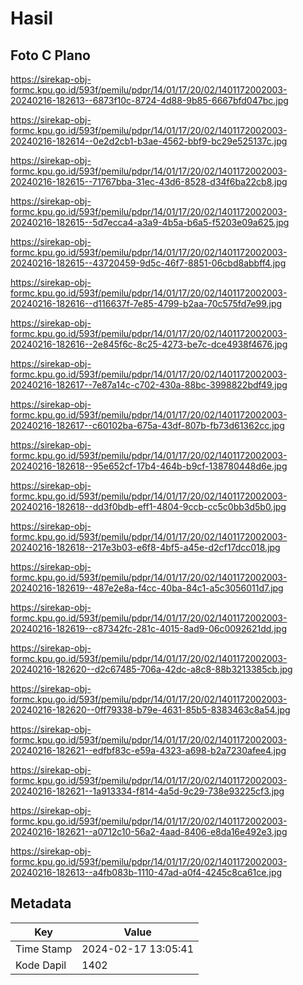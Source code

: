 # Hasil

## Foto C Plano

https://sirekap-obj-formc.kpu.go.id/593f/pemilu/pdpr/14/01/17/20/02/1401172002003-20240216-182613--6873f10c-8724-4d88-9b85-6667bfd047bc.jpg

https://sirekap-obj-formc.kpu.go.id/593f/pemilu/pdpr/14/01/17/20/02/1401172002003-20240216-182614--0e2d2cb1-b3ae-4562-bbf9-bc29e525137c.jpg

https://sirekap-obj-formc.kpu.go.id/593f/pemilu/pdpr/14/01/17/20/02/1401172002003-20240216-182615--71767bba-31ec-43d6-8528-d34f6ba22cb8.jpg

https://sirekap-obj-formc.kpu.go.id/593f/pemilu/pdpr/14/01/17/20/02/1401172002003-20240216-182615--5d7ecca4-a3a9-4b5a-b6a5-f5203e09a625.jpg

https://sirekap-obj-formc.kpu.go.id/593f/pemilu/pdpr/14/01/17/20/02/1401172002003-20240216-182615--43720459-9d5c-46f7-8851-06cbd8abbff4.jpg

https://sirekap-obj-formc.kpu.go.id/593f/pemilu/pdpr/14/01/17/20/02/1401172002003-20240216-182616--d116637f-7e85-4799-b2aa-70c575fd7e99.jpg

https://sirekap-obj-formc.kpu.go.id/593f/pemilu/pdpr/14/01/17/20/02/1401172002003-20240216-182616--2e845f6c-8c25-4273-be7c-dce4938f4676.jpg

https://sirekap-obj-formc.kpu.go.id/593f/pemilu/pdpr/14/01/17/20/02/1401172002003-20240216-182617--7e87a14c-c702-430a-88bc-3998822bdf49.jpg

https://sirekap-obj-formc.kpu.go.id/593f/pemilu/pdpr/14/01/17/20/02/1401172002003-20240216-182617--c60102ba-675a-43df-807b-fb73d61362cc.jpg

https://sirekap-obj-formc.kpu.go.id/593f/pemilu/pdpr/14/01/17/20/02/1401172002003-20240216-182618--95e652cf-17b4-464b-b9cf-138780448d6e.jpg

https://sirekap-obj-formc.kpu.go.id/593f/pemilu/pdpr/14/01/17/20/02/1401172002003-20240216-182618--dd3f0bdb-eff1-4804-9ccb-cc5c0bb3d5b0.jpg

https://sirekap-obj-formc.kpu.go.id/593f/pemilu/pdpr/14/01/17/20/02/1401172002003-20240216-182618--217e3b03-e6f8-4bf5-a45e-d2cf17dcc018.jpg

https://sirekap-obj-formc.kpu.go.id/593f/pemilu/pdpr/14/01/17/20/02/1401172002003-20240216-182619--487e2e8a-f4cc-40ba-84c1-a5c3056011d7.jpg

https://sirekap-obj-formc.kpu.go.id/593f/pemilu/pdpr/14/01/17/20/02/1401172002003-20240216-182619--c87342fc-281c-4015-8ad9-06c0092621dd.jpg

https://sirekap-obj-formc.kpu.go.id/593f/pemilu/pdpr/14/01/17/20/02/1401172002003-20240216-182620--d2c67485-706a-42dc-a8c8-88b3213385cb.jpg

https://sirekap-obj-formc.kpu.go.id/593f/pemilu/pdpr/14/01/17/20/02/1401172002003-20240216-182620--0ff79338-b79e-4631-85b5-8383463c8a54.jpg

https://sirekap-obj-formc.kpu.go.id/593f/pemilu/pdpr/14/01/17/20/02/1401172002003-20240216-182621--edfbf83c-e59a-4323-a698-b2a7230afee4.jpg

https://sirekap-obj-formc.kpu.go.id/593f/pemilu/pdpr/14/01/17/20/02/1401172002003-20240216-182621--1a913334-f814-4a5d-9c29-738e93225cf3.jpg

https://sirekap-obj-formc.kpu.go.id/593f/pemilu/pdpr/14/01/17/20/02/1401172002003-20240216-182621--a0712c10-56a2-4aad-8406-e8da16e492e3.jpg

https://sirekap-obj-formc.kpu.go.id/593f/pemilu/pdpr/14/01/17/20/02/1401172002003-20240216-182613--a4fb083b-1110-47ad-a0f4-4245c8ca61ce.jpg


## Metadata

| Key        | Value               |
| ---------- | ------------------- |
| Time Stamp | 2024-02-17 13:05:41 |
| Kode Dapil | 1402                |



